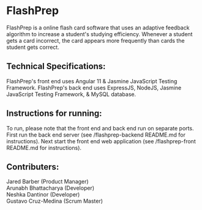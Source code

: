 # FlashPrep


FlashPrep is a online flash card software that uses an adaptive feedback algorithm to increase a student's studying efficiency. 
Whenever a student gets a card incorrect, the card appears more frequently than cards the student gets correct.


## Technical Specifications:
FlashPrep's front end uses Angular 11 & Jasmine JavaScript Testing Framework.
FlashPrep's back end uses ExpressJS, NodeJS, Jasmine JavaScript Testing Framework, & MySQL database.


## Instructions for running:
To run, please note that the front end and back end run on separate ports. First run the back end server (see /flashprep-backend README.md for instructions). Next start the front end web application (see /flashprep-front README.md for instructions).



## Contributers:
Jared Barber (Product Manager) \
Arunabh Bhattacharya (Developer) \
Neshka Dantinor (Developer) \
Gustavo Cruz-Medina (Scrum Master) 
